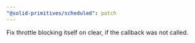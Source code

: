 ```yaml
---
"@solid-primitives/scheduled": patch
---
```


Fix throttle blocking itself on clear, if the callback was not called.
